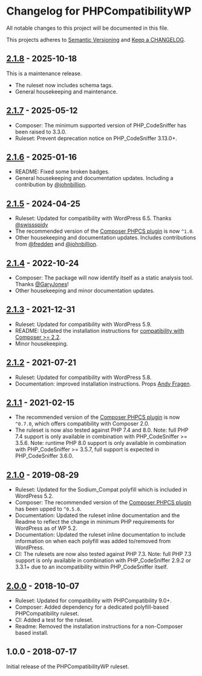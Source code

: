 # Changelog for PHPCompatibilityWP

All notable changes to this project will be documented in this file.

This projects adheres to [Semantic Versioning](https://semver.org/) and [Keep a CHANGELOG](https://keepachangelog.com/).

## [2.1.8] - 2025-10-18

This is a maintenance release.

* The ruleset now includes schema tags.
* General housekeeping and maintenance.

## [2.1.7] - 2025-05-12

* Composer: The minimum supported version of PHP_CodeSniffer has been raised to 3.3.0.
* Ruleset: Prevent deprecation notice on PHP_CodeSniffer 3.13.0+.

## [2.1.6] - 2025-01-16

* README: Fixed some broken badges.
* General housekeeping and documentation updates. Including a contribution by [@johnbillion].

## [2.1.5] - 2024-04-25

* Ruleset: Updated for compatibility with WordPress 6.5. Thanks [@swissspidy]
* The recommended version of the [Composer PHPCS plugin] is now `^1.0`.
* Other housekeeping and documentation updates. Includes contributions from [@fredden] and [@johnbillion].

## [2.1.4] - 2022-10-24

* Composer: The package will now identify itself as a static analysis tool. Thanks [@GaryJones]!
* Other housekeeping and minor documentation updates.

## [2.1.3] - 2021-12-31

* Ruleset: Updated for compatibility with WordPress 5.9.
* README: Updated the installation instructions for [compatibility with Composer >= 2.2][composer22announce].
* Minor housekeeping.

[composer22announce]: https://blog.packagist.com/composer-2-2/#more-secure-plugin-execution

## [2.1.2] - 2021-07-21

* Ruleset: Updated for compatibility with WordPress 5.8.
* Documentation: improved installation instructions. Props [Andy Fragen](https://github.com/afragen).

## [2.1.1] - 2021-02-15

* The recommended version of the [Composer PHPCS plugin] is now `^0.7.0`, which offers compatibility with Composer 2.0.
* The ruleset is now also tested against PHP 7.4 and 8.0.
    Note: full PHP 7.4 support is only available in combination with PHP_CodeSniffer >= 3.5.6.
    Note: runtime PHP 8.0 support is only available in combination with PHP_CodeSniffer >= 3.5.7, full support is expected in PHP_CodeSniffer 3.6.0.

## [2.1.0] - 2019-08-29

* Ruleset: Updated for the Sodium_Compat polyfill which is included in WordPress 5.2.
* Composer: The recommended version of the [Composer PHPCS plugin] has been upped to `^0.5.0`.
* Documentation: Updated the ruleset inline documentation and the Readme to reflect the change in minimum PHP requirements for WordPress as of WP 5.2.
* Documentation: Updated the ruleset inline documentation to include information on when each polyfill was added to/removed from WordPress.
* CI: The rulesets are now also tested against PHP 7.3.
    Note: full PHP 7.3 support is only available in combination with PHP_CodeSniffer 2.9.2 or 3.3.1+ due to an incompatibility within PHP_CodeSniffer itself.

## [2.0.0] - 2018-10-07

* Ruleset: Updated for compatibility with PHPCompatibility 9.0+.
* Composer: Added dependency for a dedicated polyfill-based PHPCompatibility ruleset.
* CI: Added a test for the ruleset.
* Readme: Removed the installation instructions for a non-Composer based install.

## 1.0.0 - 2018-07-17

Initial release of the PHPCompatibilityWP ruleset.

[Composer PHPCS plugin]: https://github.com/PHPCSStandards/composer-installer/

[2.1.8]:        https://github.com/PHPCompatibility/PHPCompatibilityWP/compare/2.1.7...2.1.8
[2.1.7]:        https://github.com/PHPCompatibility/PHPCompatibilityWP/compare/2.1.6...2.1.7
[2.1.6]:        https://github.com/PHPCompatibility/PHPCompatibilityWP/compare/2.1.5...2.1.6
[2.1.5]:        https://github.com/PHPCompatibility/PHPCompatibilityWP/compare/2.1.4...2.1.5
[2.1.4]:        https://github.com/PHPCompatibility/PHPCompatibilityWP/compare/2.1.3...2.1.4
[2.1.3]:        https://github.com/PHPCompatibility/PHPCompatibilityWP/compare/2.1.2...2.1.3
[2.1.2]:        https://github.com/PHPCompatibility/PHPCompatibilityWP/compare/2.1.1...2.1.1
[2.1.1]:        https://github.com/PHPCompatibility/PHPCompatibilityWP/compare/2.1.0...2.1.1
[2.1.0]:        https://github.com/PHPCompatibility/PHPCompatibilityWP/compare/2.0.0...2.1.0
[2.0.0]:        https://github.com/PHPCompatibility/PHPCompatibilityWP/compare/1.0.0...2.0.0

[@fredden]:     https://github.com/fredden
[@GaryJones]:   https://github.com/GaryJones
[@johnbillion]: https://github.com/johnbillion
[@swissspidy]:  https://github.com/swissspidy
